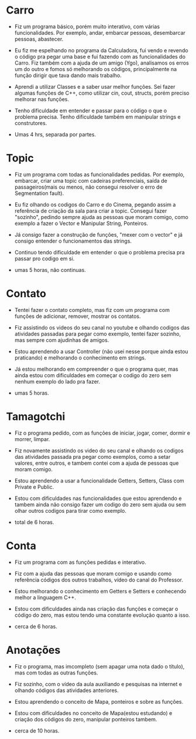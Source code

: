 # Carro

- Fiz um programa básico, porém muito interativo, com várias funcionalidades. Por exemplo, andar, embarcar pessoas, desembarcar pessoas, abastecer.

- Eu fiz me espelhando no programa da Calculadora, fui vendo e revendo o código pra pegar uma base e fui fazendo com as funcionalidades do Carro. Fiz também com a ajuda de um amigo (Ygo),  analisamos os erros um do outro e fomos só melhorando os códigos,  principalmente na função dirigir que tava dando mais trabalho.

- Aprendi a utilizar Classes e a saber usar melhor funções. Sei fazer algumas funções de C++, como utilizar cin, cout, structs, porém preciso melhorar nas funções.

- Tenho dificuldade em entender e passar para o código o que o problema precisa. Tenho dificuldade também em manipular strings e construtores.

- Umas 4 hrs, separada por partes. 

# Topic


- Fiz um programa com todas as funcionalidades pedidas. Por exemplo, embarcar, criar uma topic com cadeiras preferenciais, saída de passageiros(mais ou menos, não consegui resolver o erro de Segmentation fault). 

- Eu fiz olhando os codigos do Carro e do Cinema, pegando assim a referência de criação da sala para criar a topic. Consegui fazer "sozinho", pedindo sempre ajuda as pessoas que moram comigo, como exemplo a fazer o Vector e Manipular String, Ponteiros.

- Já consigo fazer a construção de funções, "mexer com o vector" e já consigo entender o funcionamentos das strings. 

- Continuo tendo dificuldade em entender o que o problema precisa pra passar pro codigo em si.

- umas 5 horas, não continuas.

# Contato

- Tentei fazer o contato completo, mas fiz com um programa com funções de adicionar, remover, mostrar os contatos.

- Fiz assistindo os videos do seu canal no youtube e olhando codigos das atividades passadas para pegar como exemplo, tentei fazer sozinho, mas sempre com ajudinhas de amigos.

- Estou aprendendo a usar Controller (não usei nesse porque ainda estou praticando) e melhorando o conhecimento em strings.

- Já estou melhorando em compreender o que o programa quer, mas ainda estou com dificuldades em começar o codigo do zero sem nenhum exemplo do lado pra fazer.

- umas 5 horas.

# Tamagotchi

- Fiz o programa pedido, com as funções de iniciar, jogar, comer, dormir e morrer, limpar.

- Fiz novamente assistindo os video do seu canal e olhando os codigos das atividades passada pra pegar como exemplos, como a setar valores, entre outros, e tambem contei com a ajuda de pessoas que moram comigo.

- Estou aprendendo a usar a funcionalidade Getters, Setters, Class com Private e Public.

- Estou com dificuldades nas funcionalidades que estou aprendendo e tambem ainda não consigo fazer um codigo do zero sem ajuda ou sem olhar outros codigos para tirar como exemplo.

- total de 6 horas.

# Conta

- Fiz um programa com as funções pedidas e interativo.

- Fiz com a ajuda das pessoas que moram comigo e usando como referência códigos dos outros trabalhos, vídeo do canal do Professor.

- Estou melhorando o conhecimento em Getters e Setters e conhecendo melhor a linguagem C++. 

- Estou com dificuldades ainda nas criação das funções e começar o código do zero, mas estou tendo uma constante evolução quanto a isso. 

- cerca de 6 horas.

# Anotações

- Fiz o programa, mas imcompleto (sem apagar uma nota dado o título), mas com todas as outras funções.

- Fiz sozinho, com o vídeo da aula auxiliando e pesquisas na internet e olhando códigos das atividades anteriores. 

- Estou aprendendo o conceito de Mapa, ponteiros e sobre as funções.

- Estou com dificuldades no conceito de Mapa(estou estudando) e criação dos códigos do zero, manipular ponteiros tambem.

- cerca de 10 horas.

